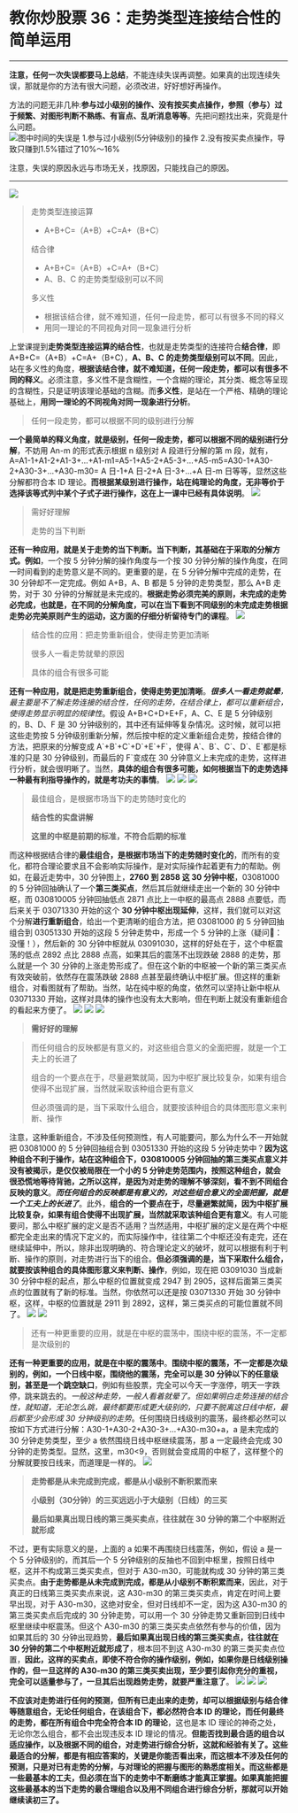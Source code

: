 # 教你炒股票 36：走势类型连接结合性的简单运用

---

**注意，任何一次失误都要马上总结**，不能连续失误再调整。如果真的出现连续失误，那就是你的方法有很大问题，必须改进，好好想好再操作。

方法的问题无非几种:**参与过小级别的操作、没有按买卖点操作，参照（参与）过于频繁、对图形判断不熟练、有盲点、乱听消息等等**。先把问题找出来，究竟是什么问题。
![图中时间的失误是 1.参与过小级别(5分钟级别)的操作 2.没有按买卖点操作，导致只赚到1.5%错过了10%～16%](./13.png)
 
注意，失误的原因永远与市场无关，找原因，只能找自己的原因。

---

![](./0.png)

> 走势类型连接运算
>
> - A+B+C=（A+B）+C=A+（B+C）
>
> 结合律
>
> - A+B+C=（A+B）+C=A+（B+C）
> - A、B、C 的走势类型级别可以不同
>
> 多义性
>
> - 根据该结合律，就不难知道，任何一段走势，都可以有很多不同的释义
> - 用同一理论的不同视角对同一现象进行分析

上堂课提到**走势类型连接运算的结合性**，也就是走势类型的连接符合**结合律**，即 A+B+C=（A+B）+C=A+（B+C），**A、B、C 的走势类型级别可以不同**。因此，站在多义性的角度，**根据该结合律，就不难知道，任何一段走势，都可以有很多不同的释义**。必须注意，多义性不是含糊性，一个含糊的理论，其分类、概念等呈现的含糊性，只是证明该理论基础的含糊。而**多义性**，是站在一个严格、精确的理论基础上，**用同一理论的不同视角对同一现象进行分析**。

> 任何一段走势，都可以根据不同的级别进行分解

**一个最简单的释义角度，就是级别，任何一段走势，都可以根据不同的级别进行分解**，不妨用 An-m 的形式表示根据 n 级别对 A 段进行分解的第 m 段，就有， A=A1-1+A1-2+A1-3+…+A1-m1=A5-1+A5-2+A5-3+…+A5-m5=A30-1+A30-2+A30-3+…+A30-m30= A 日-1+A 日-2+A 日-3+…+A 日-m 日等等，显然这些分解都符合本 ID 理论。**而根据某级别进行操作，站在纯理论的角度，无非等价于选择该等式列中某个子式子进行操作，这在上一课中已经有具体说明**。
![](./1.png)

> 需好好理解
>
> 走势的当下判断

**还有一种应用，就是关于走势的当下判断。当下判断，其基础在于采取的分解方式。例如**，一个按 5 分钟分解的操作角度与一个按 30 分钟分解的操作角度，在同一时间看到的走势意义是不同的。更重要的是，在 5 分钟分解中完成的走势，在 30 分钟却不一定完成。例如 A+B，A、B 都是 5 分钟的走势类型，那么 A+B 走势，对于 30 分钟的分解就是未完成的。**根据走势必须完美的原则，未完成的走势必完成，也就是，在不同的分解角度，可以在当下看到不同级别的未完成走势根据走势必完美原则产生的运动，这方面的仔细分析留待专门的课程**。
![](./2.png)

> 结合性的应用：把走势重新组合，使得走势更加清晰
>
> 很多人一看走势就晕的原因
>
> 具体的组合有很多可能

**还有一种应用，就是把走势重新组合，使得走势更加清晰**。_**很多人一看走势就晕**，最主要是不了解走势连接的结合性，任何的走势，在结合律上，都可以重新组合，使得走势显示明显的规律性_。假设 A+B+C+D+E+F，A、C、E 是 5 分钟级别的，B、D、F 是 30 分钟级别的，其中还有延伸等复杂情况。这时候，就可以把这些走势按 5 分钟级别重新分解，然后按中枢的定义重新组合走势，按结合律的方法，把原来的分解变成 A\`+B\`+C\`+D\`+E\`+F\`，使得 A\`、B\`、C\`、D\`、E\`都是标准的只是 30 分钟级别，而最后的 F\`变成在 30 分钟意义上未完成的走势，这样进行分析，就会很明晰了。当然，**具体的组合有很多可能，如何根据当下的走势选择一种最有利指导操作的，就是考功夫的事情**。
![](./3.png)
![](./4.png)
![](./5.png)

> 最佳组合，是根据市场当下的走势随时变化的
>
> **结合性的实盘讲解**
> 
> **这里的中枢是前期的标准，不符合后期的标准**

而这种根据结合律的**最佳组合，是根据市场当下的走势随时变化的**，而所有的变化，都符合理论要求且不会影响实际操作，是对实际操作起着更有力的帮助。例如，在最近走势中，30 分钟图上，**2760 到 2858 这 30 分钟中枢**，03081000 的 5 分钟回抽确认了一个**第三类买点**，然后其后就继续走出一个新的 30 分钟中枢，而 030810005 分钟回抽低点 2871 点比上一中枢的最高点 2888 点要低，而后来关于 03071330 开始的这个 **30 分钟中枢出现延伸**，这样，我们就可以对这个分解**进行重新组合**，给出一个更清晰的组合方法，把 03081000 的 5 分钟回抽组合到 03051330 开始的这段 5 分钟走势中，形成一个 5 分钟的上涨（疑问🤔️：没懂！），然后新的 30 分钟中枢就从 03091030，这样的好处在于，这个中枢震荡的低点 2892 点比 2888 点高，如果其后的震荡不出现跌破 2888 的走势，那么就是一个 30 分钟的上涨走势形成了。但在这个新的中枢被一个新的第三类买点有效突破前，依然存在震荡跌破 2888 点甚至最终确认中枢扩展。但这样的重新组合，对看图就有了帮助。当然，站在纯中枢的角度，依然可以坚持让新中枢从 03071330 开始，这样对具体的操作也没有太大影响，但在判断上就没有重新组合的看起来方便了。
![](./6.png)
![](./8.png)
![](./7.png)

> **需好好的理解**

> 而任何组合的反映都是有意义的，对这些组合意义的全面把握，就是一个工夫上的长进了
>
> 组合的一个要点在于，尽量避繁就简，因为中枢扩展比较复杂，如果有组合使得不出现扩展，当然就采取该种组合更有意义
> 
> 但必须强调的是，当下采取什么组合，就要按该种组合的具体图形意义来判断、操作

注意，这种重新组合，不涉及任何预测性，有人可能要问，那么为什么不一开始就把 03081000 的 5 分钟回抽组合到 03051330 开始的这段 5 分钟走势中？**因为这种组合不利于操作，站在这种组合下，030810005 分钟回抽的第三类买点意义并没有被揭示，是仅仅被局限在一个小的 5 分钟走势范围内，按照这种组合，就会很恐慌地等待背驰，之所以这样，是因为对走势的理解不够深刻，看不到不同组合反映的意义**。**_而任何组合的反映都是有意义的，对这些组合意义的全面把握，就是一个工夫上的长进了_**。此外，**组合的一个要点在于，尽量避繁就简，因为中枢扩展比较复杂，如果有组合使得不出现扩展，当然就采取该种组合更有意义**。有人可能要问，那么中枢扩展的定义是否不适用？当然适用，中枢扩展的定义是在两个中枢都完全走出来的情况下定义的，而实际操作中，往往第二个中枢还没有走完，还在继续延伸中，所以，除非出现明确的、符合理论定义的破坏，就可以根据有利于判断、操作的原则，对走势进行当下的组合。**但必须强调的是，当下采取什么组合，就要按该种组合的具体图形意义来判断、操作**，例如，现在把 03091030 当成新 30 分钟中枢的起点，那么中枢的位置就变成 2947 到 2905，这样后面第三类买点的位置就有了新的标准。当然，你依然可以还是按 03071330 开始 30 分钟中枢，这样，中枢的位置就是 2911 到 2892，这样，第三类买点的可能位置就不同了。
![](./6.png)
![](./8.png)

> 还有一种更重要的应用，就是在中枢的震荡中，围绕中枢的震荡，不一定都是次级别的

**还有一种更重要的应用，就是在中枢的震荡中**。**围绕中枢的震荡，不一定都是次级别的，例如，一个日线中枢，围绕他的震荡，完全可以是 30 分钟以下的任意级别，甚至是一个跳空缺口**，例如有些股票，完全可以今天一字涨停，明天一字跌停，跳来跳去的。*一般这种走势，一般人看着就晕了。但如果明白走势连接的结合性，就知道，无论怎么跳，最终都要形成更大级别的，只要不脱离这日线中枢，最后都至少会形成 30 分钟级别的走势*。任何围绕日线级别的震荡，最终都必然可以按如下方式进行分解：A30-1+A30-2+A30-3+…+A30-m30+a，a 是未完成的 30 分钟走势类型，至少 a 依然围绕日线中枢继续震荡，那 a 一定最终会完成 30 分钟的走势类型。显然，这里，m30<9，否则就会变成周的中枢了，这样整个的分解就要按日线来，而道理是一样的。
![](./9.png)

> **走势都是从未完成到完成，都是从小级别不断积累而来**
> 
> **小级别（30分钟）的三买远远小于大级别（日线）的三买**
> 
> **最后如果真出现日线的第三类买卖点，往往就在 30 分钟的第二个中枢附近就形成**

不过，更有实际意义的是，上面的 a 如果不再围绕日线震荡，例如，假设 a 是一个 5 分钟级别的，而其后一个 5 分钟级别的反抽也不回到中枢里，按照日线中枢，这并不构成第三类买卖点，但对于 A30-m30，可能就构成 30 分钟的第三类买卖点。**由于走势都是从未完成到完成，都是从小级别不断积累而来**，因此，对于真正的日线第三类买卖点来说，这 A30-m30 的第三类买卖点，肯定在时间上要早出现，对于 A30-m30，这绝对安全，但对日线却不一定，因为这 A30-m30 的第三类买卖点后完成的 30 分钟走势，可以用一个 30 分钟走势又重新回到日线中枢里继续中枢震荡。但这个 A30-m30 的第三类买卖点依然有参与的价值，因为如果其后的 30 分钟出现趋势，**最后如果真出现日线的第三类买卖点，往往就在 30 分钟的第二个中枢附近就形成了**，根本回不到这 A30-m30 的第三类买卖点位置，**因此，这样的买卖点，即使不符合你的操作级别，例如，如果你是日线级别操作的，但一旦这样的 A30-m30 的第三类买卖出现，至少要引起你充分的重视，完全可以适量参与了，一旦其后出现趋势走势，就要严重注意了**。
![](./10.png)
![](./11.png)
![](./12.png)

**不应该对走势进行任何的预测，但所有已走出来的走势，却可以根据级别与结合律等随意组合，无论任何组合，在该组合下，都必然符合本 ID 的理论，而任何最终的走势，都在所有组合中完全符合本 ID 的理论**，这也是本 ID 理论的神奇之处，无论你怎么组合，都不会出现违反本 ID 理论的情况。**但能否找到最合适的组合以适应操作，以及根据不同的组合，对走势进行综合分析，这就和经验有关了。这些最适合的分解，都是有相应答案的，关键是你能否看出来，而这根本不涉及任何的预测，只是对已有走势的分解，与对理论的把握与图形的熟悉度相关。而这些都是一些最基本的工夫，但必须在当下的走势中不断磨练才能真正掌握。如果真能把握这些最基本的当下走势的最合理组合以及用不同组合进行综合分析，那就可以开始继续读初三了。**
